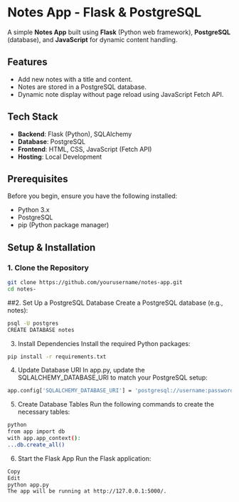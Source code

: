 # Notes App - Flask & PostgreSQL

A simple **Notes App** built using **Flask** (Python web framework), **PostgreSQL** (database), and **JavaScript** for dynamic content handling.

## Features
- Add new notes with a title and content.
- Notes are stored in a PostgreSQL database.
- Dynamic note display without page reload using JavaScript Fetch API.

## Tech Stack
- **Backend**: Flask (Python), SQLAlchemy
- **Database**: PostgreSQL
- **Frontend**: HTML, CSS, JavaScript (Fetch API)
- **Hosting**: Local Development

## Prerequisites

Before you begin, ensure you have the following installed:

- Python 3.x
- PostgreSQL
- pip (Python package manager)

## Setup & Installation

### 1. Clone the Repository
```bash
git clone https://github.com/yourusername/notes-app.git 
cd notes-
```

##2. Set Up a PostgreSQL Database
Create a PostgreSQL database (e.g., notes):
```bash
psql -U postgres
CREATE DATABASE notes
```

3. Install Dependencies
Install the required Python packages:
```bash
pip install -r requirements.txt
```
4. Update Database URI
In app.py, update the SQLALCHEMY_DATABASE_URI to match your PostgreSQL setup:
```bash
app.config['SQLALCHEMY_DATABASE_URI'] = 'postgresql://username:password@localhost/notes'
```
5. Create Database Tables
Run the following commands to create the necessary tables:
```bash
python
from app import db
with app.app_context():
...db.create_all()
```
6. Start the Flask App
Run the Flask application:
```bash
Copy
Edit
python app.py
The app will be running at http://127.0.0.1:5000/.
